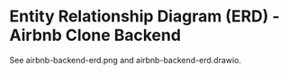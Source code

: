 # Entity Relationship Diagram (ERD) - Airbnb Clone Backend

See airbnb-backend-erd.png and airbnb-backend-erd.drawio.
